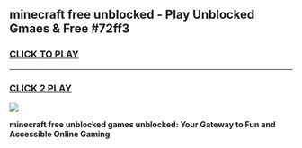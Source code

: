 
## minecraft free unblocked - Play Unblocked Gmaes & Free #72ff3
<h3>
<a href="https://news.freeplayer.one?title=minecraft_free_unblocked&ref=03M">CLICK TO PLAY</a></h3>
<hr>

<h3>
<a href="https://news.freeplayer.one?title=minecraft_free_unblocked&ref=03M">CLICK 2 PLAY</a>
  
</h3>

<a href="https://news.freeplayer.one?title=minecraft_free_unblocked&ref=03M"><img src="https://clearcache.store/games.png"></a>


**minecraft free unblocked games unblocked: Your Gateway to Fun and Accessible Online Gaming**
